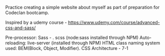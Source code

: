 
Practice creating a simple website about myself as part of preparation for Codeclan bootcamp.

Inspired by a udemy course - https://www.udemy.com/course/advanced-css-and-sass/

Pre-processor: Sass - . scss (node:sass installed through NPM)
Auto-reloading: live-server (installed through NPM)
HTML class naming system used: BEM(Block, Object, Modifier).
CSS Architecture - 7-1
